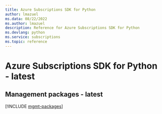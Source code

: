 ```yaml
---
title: Azure Subscriptions SDK for Python
author: lmazuel
ms.data: 08/22/2022
ms.author: lmazuel
description: Reference for Azure Subscriptions SDK for Python
ms.devlang: python
ms.service: subscriptions
ms.topic: reference
---
```

# Azure Subscriptions SDK for Python - latest

## Management packages - latest
[!INCLUDE [mgmt-packages](subscriptions-mgmt-index.md)]